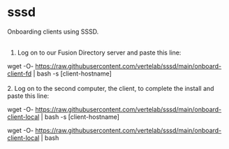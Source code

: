 # sssd
Onboarding clients using SSSD.
<br>
<br>
1. Log on to our Fusion Directory server and paste this line:

wget -O- https://raw.githubusercontent.com/vertelab/sssd/main/onboard-client-fd | bash -s [client-hostname]
<br>
<br>
2. Log on to the second computer, the client, to complete the install and paste this line:

wget -O- https://raw.githubusercontent.com/vertelab/sssd/main/onboard-client-local | bash -s [client-hostname]


wget -O- https://raw.githubusercontent.com/vertelab/sssd/main/onboard-client-local | bash
